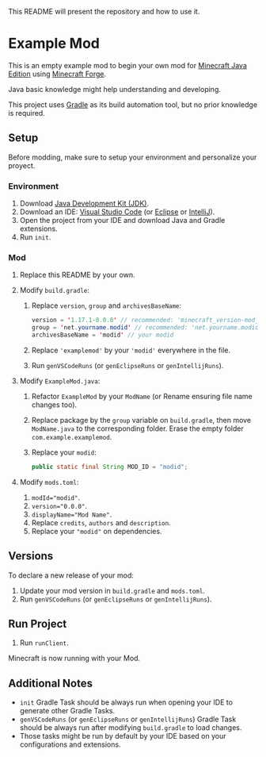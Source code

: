 This README will present the repository and how to use it.

# Example Mod

This is an empty example mod to begin your own mod for [Minecraft Java Edition](https://minecraft.fandom.com/wiki/Java_Edition) using [Minecraft Forge](https://mcforge.readthedocs.io/).

Java basic knowledge might help understanding and developing.

This project uses [Gradle](https://gradle.org/) as its build automation tool, but no prior knowledge is required.

## Setup

Before modding, make sure to setup your environment and personalize your proyect.

### Environment

1. Download [Java Development Kit (JDK)](https://www.oracle.com/java/technologies/downloads/).
2. Download an IDE: [Visual Studio Code](https://code.visualstudio.com/) (or [Eclipse](https://www.eclipse.org/downloads/) or [IntelliJ](https://www.jetbrains.com/idea/download/#section=windows)).
3. Open the project from your IDE and download Java and Gradle extensions.
4. Run `init`.

### Mod

1. Replace this README by your own.
2. Modify `build.gradle`:

    1. Replace `version`, `group` and `archivesBaseName`:

        ```java
        version = '1.17.1-0.0.0' // recommended: 'minecraft_version-mod_version'
        group = 'net.yourname.modid' // recommended: 'net.yourname.modid'
        archivesBaseName = 'modid' // your modid
        ```

    2. Replace `'examplemod'` by your `'modid'` everywhere in the file.
    3. Run `genVSCodeRuns` (or `genEclipseRuns` or `genIntellijRuns`).

3. Modify `ExampleMod.java`:

    1. Refactor `ExampleMod` by your `ModName` (or Rename ensuring file name changes too).
    2. Replace package by the `group` variable on `build.gradle`, then move `ModName.java` to the corresponding folder. Erase the empty folder `com.example.examplemod`.
    3. Replace your `modid`:

        ```java
        public static final String MOD_ID = "modid";
        ```

4. Modify `mods.toml`:

    1. `modId="modid"`.
    2. `version="0.0.0"`.
    3. `displayName="Mod Name"`.
    4. Replace `credits`, `authors` and `description`.
    5. Replace your `"modid"` on dependencies.

## Versions

To declare a new release of your mod:

1. Update your mod version in `build.gradle` and `mods.toml`.
2. Run `genVSCodeRuns` (or `genEclipseRuns` or `genIntellijRuns`).

## Run Project

1. Run `runClient`.

Minecraft is now running with your Mod.

## Additional Notes

-   `init` Gradle Task should be always run when opening your IDE to generate other Gradle Tasks.
-   `genVSCodeRuns` (or `genEclipseRuns` or `genIntellijRuns`) Gradle Task should be always run after modifying `build.gradle` to load changes.
-   Those tasks might be run by default by your IDE based on your configurations and extensions.
